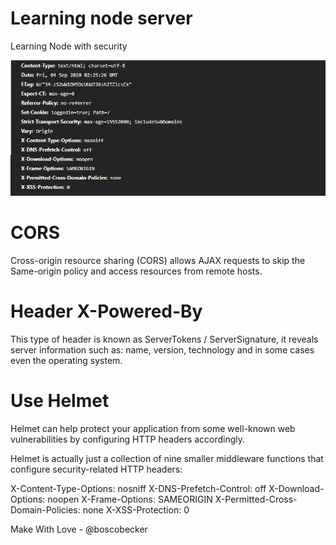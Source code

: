 # Learning node server
  Learning Node with security
  
  ![Screenshot](image/printServer.png)
 
# CORS
Cross-origin resource sharing (CORS) allows AJAX requests to skip the Same-origin policy and access resources from remote hosts.

# Header X-Powered-By
This type of header is known as ServerTokens / ServerSignature, it reveals server information such as: name, version, technology and in some cases even the operating system.


# Use Helmet
Helmet can help protect your application from some well-known web vulnerabilities by configuring HTTP headers accordingly.

Helmet is actually just a collection of nine smaller middleware functions that configure security-related HTTP headers:

X-Content-Type-Options: nosniff
X-DNS-Prefetch-Control: off
X-Download-Options: noopen
X-Frame-Options: SAMEORIGIN
X-Permitted-Cross-Domain-Policies: none
X-XSS-Protection: 0


Make With Love - @boscobecker
